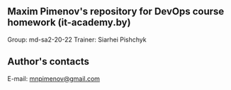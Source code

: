 ## Maxim Pimenov's repository for DevOps course homework (it-academy.by)

Group:   md-sa2-20-22
Trainer: Siarhei Pishchyk

## Author's contacts

E-mail: mnpimenov@gmail.com

